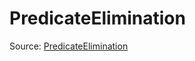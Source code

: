 # PredicateElimination

Source: [PredicateElimination](../../csrc/device_lower/analysis/predicate_elimination.h#L18)
